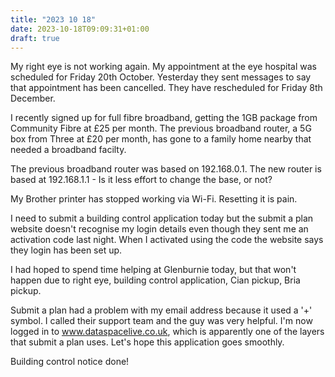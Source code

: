 ```yaml
---
title: "2023 10 18"
date: 2023-10-18T09:09:31+01:00
draft: true
---
```

My right eye is not working again. My appointment at the eye hospital was scheduled for Friday 20th October. Yesterday they sent messages to say that appointment has been cancelled. They have rescheduled for Friday 8th December.

I recently signed up for full fibre broadband, getting the 1GB package from Community Fibre at £25 per month. The previous broadband router, a 5G box from Three at £20 per month, has gone to a family home nearby that needed a broadband facilty.

The previous broadband router was based on 192.168.0.1. The new router is based at 192.168.1.1 - Is it less effort to change the base, or not?

My Brother printer has stopped working via Wi-Fi. Resetting it is pain.

I need to submit a building control application today but the submit a plan website doesn't recognise my login details even though they sent me an activation code last night. When I activated using the code the website says they login has been set up.

I had hoped to spend time helping at Glenburnie today, but that won't happen due to right eye, building control application, Cian pickup, Bria pickup.

Submit a plan had a problem with my email address because it used a '+' symbol. I called their support team and the guy was very helpful. I'm now logged in to www.dataspacelive.co.uk, which is apparently one of the layers that submit a plan uses. Let's hope this application goes smoothly.

Building control notice done!
